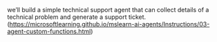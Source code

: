 we’ll build a simple technical support agent that can collect details of a technical problem and generate a support ticket.
(https://microsoftlearning.github.io/mslearn-ai-agents/Instructions/03-agent-custom-functions.html)
